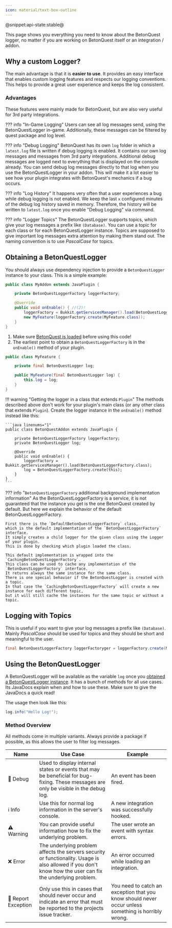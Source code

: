 ```yaml
---
icon: material/text-box-outline
---
```

@snippet:api-state:stable@

This page shows you everything you need to know about the BetonQuest logger, no matter if you are working on BetonQuest 
itself or an integration / addon.

## Why a custom Logger?
The main advantage is that it is **easier to use**.
It provides an easy interface that enables custom logging features and respects our logging conventions. 
This helps to provide a great user experience and keeps the log consistent.

### Advantages
These features were mainly made for BetonQuest, but are also very useful for 3rd party integrations. 


??? info "In-Game Logging"
    Users can see all log messages send, using the BetonQuestLogger in-game.
    Additionally, these messages can be filtered by quest package and log level.

??? info "Debug Logging"
    BetonQuest has its own `log` folder in which a `latest.log` file is written if debug logging is enabled.
    It contains our own log messages and messages from 3rd party integrations.
    Additional debug messages are logged next to everything that is displayed on the console already.
    You can send debug log messages directly to that log when you use the BetonQuestLogger in your addon.
    This will make it a lot easier to see how your plugin integrates with BetonQuest's mechanics if a bug occurs.

??? info "Log History"
    It happens very often that a user experiences a bug while debug logging is not enabled.
    We keep the last `x` configured minutes of the debug log history saved in memory.
    Therefore, the history will be written to `latest.log` once you enable "Debug Logging" via command. 

??? info "Logger Topics"
    The BetonQuestLogger supports topics, which give your log messages a prefix like `(Database)`.
    You can use a topic for each class or for each BetonQuestLogger instance.
    Topics are supposed to give important log messages extra attention by making them stand out.
    The naming convention is to use _PascalCase_ for topics.

## Obtaining a BetonQuestLogger

You should always use dependency injection to provide a `BetonQuestLogger` instance to your class.
This is a simple example:


```java linenums="1"
public class MyAddon extends JavaPlugin {

    private BetonQuestLoggerFactory loggerFactory;

    @Override
    public void onEnable() { //(2)!
        loggerFactory = Bukkit.getServicesManager().load(BetonQuestLoggerFactory.class); //(1)!
        new MyFeature(loggerFactory.create(MyFeature.class));
    }
}
```

1. Make sure [BetonQuest is loaded](./Overview.md#ensuring-that-betonquest-is-loaded) before using this code!
2. The earliest point to obtain a `BetonQuestLoggerFactory` is in the `onEnable()` method of your plugin.

```java linenums="1"
public class MyFeature {

    private final BetonQuestLogger log;

    public MyFeature(final BetonQuestLogger log) {
        this.log = log;
    }
}
```



!!! warning "Getting the logger in a class that extends `Plugin`"
    The methods described above don't work for your plugin's main class (or any other class that extends `Plugin`). 
    Create the logger instance in the `onEnable()` method instead like this:

    ```java linenums="1"
    public class BetonQuestAddon extends JavaPlugin {

        private BetonQuestLoggerFactory loggerFactory; 
        private BetonQuestLogger log;

        @Override
        public void onEnable() {
            loggerFactory = Bukkit.getServicesManager().load(BetonQuestLoggerFactory.class);
            log = BetonQuestLoggerFactory.create(this);
        }
    }
    ```

??? info "`BetonQuestLoggerFactory` additional background implementation information"
    As the BetonQuestLoggerFactory is a service, it is not guaranteed that the instance you get
    is the one BetonQuest created by default. But here we explain the behavior of the default BetonQuestLoggerFactory.
    
    First there is the `DefaultBetonQuestLoggerFactory` class,
    which is the default implementation of the `BetonQuestLoggerFactory` interface.
    It simply creates a child logger for the given class using the Logger of your plugin.
    This is done by checking which plugin loaded the class.
    
    This default implementation is wrapped into the `CachingBetonQuestLoggerFactory`.
    This class can be used to cache any implementation of the `BetonQuestLoggerFactory` interface.
    It returns always the same instance for the same class.
    There is one special behavior if the BetonQuestLogger is created with a topic. 
    In that case the `CachingBetonQuestLoggerFactory` will create a new instance for each different topic,
    but it will still cache the instances for the same topic or without a topic.
    
## Logging with Topics


This is useful if you want to give your log messages a prefix like `(Database)`.
Mainly _PascalCase_ should be used for topics and they should be short and meaningful to the user. 

```java linenums="1"
final BetonQuestLoggerFactory loggerFactoryger = loggerFactory.create(MyClass.class, "MyCustomTopic");
```

## Using the BetonQuestLogger
A BetonQuestLogger will be available as the variable `log` once you [obtained a BetonQuestLogger instance](#obtaining-a-betonquestlogger-instance). 
It has a bunch of methods for all use cases. Its JavaDocs explain when and how to use these.
Make sure to give the JavaDocs a quick read!

The usage then look like this:
````java linenums="1"
log.info("Hello Log!");
````

### Method Overview

All methods come in multiple variants. Always provide a package if possible, as this allows the user to filter log
messages.
 

| Name                              | Use Case                                                                                                                                                   | Example                                                                                             |
|-----------------------------------|------------------------------------------------------------------------------------------------------------------------------------------------------------|-----------------------------------------------------------------------------------------------------|
| :shushing_face: Debug             | Used to display internal states or events that may be beneficial for bug-fixing. These messages are only be visible in the debug log.                      | An event has been fired.                                                                            |
| :information_source: Info         | Use this for normal log information in the server's console.                                                                                               | A new integration was successfully hooked.                                                          |
| :warning: Warning                 | You can provide useful information how to fix the underlying problem.                                                                                      | The user wrote an event with syntax errors.                                                         |
| :x: Error                         | The underlying problem affects the servers security or functionality. Usage is also allowed if you don't know how the user can fix the underlying problem. | An error occurred while loading an integration.                                                     |
| :rotating_light: Report Exception | Only use this in cases that should never occur and indicate an error that must be reported to the projects issue tracker.                                  | You need to catch an exception that you know should never occur unless something is horribly wrong. | 
